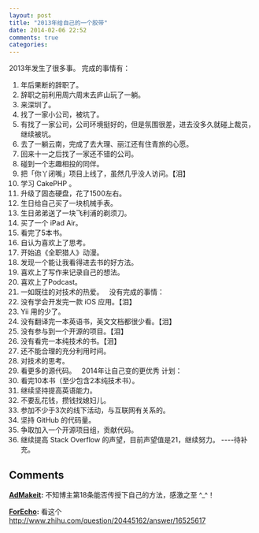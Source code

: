 ```yaml
---
layout: post
title: "2013年给自己的一个胶带"
date: 2014-02-06 22:52
comments: true
categories: 
---
```


2013年发生了很多事。 完成的事情有： 

  1. 年后果断的辞职了。
  2. 辞职之前利用周六周末去庐山玩了一躺。
  3. 来深圳了。
  4. 找了一家小公司，被坑了。
  5. 有找了一家公司，公司环境挺好的，但是氛围很差，进去没多久就碰上裁员，继续被坑。
  6. 去了一躺云南，完成了去大理、丽江还有住青旅的心愿。
  7. 回来十一之后找了一家还不错的公司。
  8. 碰到一个志趣相投的同伴。
  9. 把「你丫闭嘴」项目上线了，虽然几乎没人访问。【泪】
  10. 学习 CakePHP 。
  11. 升级了固态硬盘，花了1500左右。
  12. 生日给自己买了一块机械手表。
  13. 生日弟弟送了一块飞利浦的剃须刀。
  14. 买了一个 iPad Air。
  15. 看完了5本书。
  16. 自认为喜欢上了思考。
  17. 开始追《全职猎人》动漫。
  18. 发现一个能让我看得进去书的好方法。
  19. 喜欢上了写作来记录自己的想法。
  20. 喜欢上了Podcast。
  21. 一如既往的对技术的热爱。
  没有完成的事情：
  1. 没有学会开发完一款 iOS 应用。【泪】
  2. Yii 用的少了。
  3. 没有翻译完一本英语书，英文文档都很少看。【泪】
  4. 没有参与到一个开源的项目。【泪】
  5. 没有看完一本纯技术的书。【泪】
  6. 还不能合理的充分利用时间。
  7. 对技术的思考。
  8. 看更多的源代码。
  2014年让自己变的更优秀 计划： 
  1. 看完10本书（至少包含2本纯技术书）。
  2. 继续坚持提高英语能力。
  3. 不要乱花钱，攒钱找媳妇儿。
  4. 参加不少于3次的线下活动，与互联网有关系的。
  5. 坚持 GitHub 的代码量。
  6. 争取加入一个开源项目组，贡献代码。
  7. 继续提高 Stack Overflow 的声望，目前声望值是21，继续努力。
\----待补充。

## Comments

**[AdMakeit](#201 "2014-02-09 18:49:00"):** 不知博主第18条能否传授下自己的方法，感激之至 ^_^！

**[ForEcho](#202 "2014-02-09 19:44:00"):** 看这个 http://www.zhihu.com/question/20445162/answer/16525617

